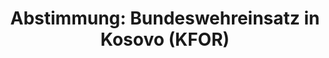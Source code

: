 ---
abstimmung:
  abstimmung: 3
  bundestagssitzung: 107
  datum: 26. Mai 2023
  legislaturperiode: 20
categories:
- Todo
data:
- title: Abstimmungsergebnis 20230526_3.pdf
  url: /res/2025-btw/abstimmungsergebnisse/20230526_3.pdf
- title: Abstimmungsergebnis 20230526_3_xls.xlsx
  url: /res/2025-btw/abstimmungsergebnisse/20230526_3_xls.xlsx
- title: Abstimmungsergebnis 20230526_3_xls.csv
  url: /res/2025-btw/abstimmungsergebnisse_csv/20230526_3_xls.csv
documents:
- local: /res/2025-btw/drucksachen/2006654.pdf
  summary: '### Antrag der Bundesregierung: Fortsetzung der Beteiligung deutscher
    Streitkräfte an der KFOR


    Der Antrag der Bundesregierung befürwortet die Fortsetzung des Einsatzes deutscher
    Streitkräfte in der internationalen Sicherheitspräsenz im Kosovo (KFOR) für weitere
    zwölf Monate.  Der Antrag basiert auf der UN-Resolution 1244 (1999) und NATO-Beschlüssen.



    **Kernpunkte und Ziele:**


    * Fortsetzung der KFOR-Beteiligung

    * Beitrag zu Sicherheit und Stabilität im Kosovo

    * Unterstützung der KSF beim Aufbau

    * Unterstützung humanitärer Hilfe und ziviler Präsenz

    * Beitrag zur Entwicklung einer stabilen, demokratischen und multiethnischen Republik
    Kosovo'
  title: Drucksache 20/6654
  url: https://dserver.bundestag.de/btd/20/066/2006654.pdf
- local: /res/2025-btw/drucksachen/2006980.pdf
  summary: '### Beschlussempfehlung und Bericht des Auswärtigen Ausschusses


    Der Auswärtige Ausschuss empfiehlt die Fortsetzung der Beteiligung deutscher Streitkräfte
    an der KFOR-Mission im Kosovo.  **Kernpunkte und Ziele:** Fortsetzung der KFOR-Beteiligung
    mit bis zu 400 Soldatinnen und Soldaten;  Aufrechterhaltung der Sicherheit und
    Stabilität im Kosovo; Unterstützung des Aufbaus der Kosovo Security Force (KSF);
    Zusammenarbeit mit EU und UN-Missionen.

    '
  title: Drucksache 20/6980
  url: https://dserver.bundestag.de/btd/20/069/2006980.pdf
ergebnis:
  AfD:
    enthaltung: 0
    gesamt: 78
    ja: 1
    nein: 60
    nichtabgegeben: 17
    ungueltig: 0
  Bündnis 90/Die Grünen:
    enthaltung: 1
    gesamt: 118
    ja: 102
    nein: 0
    nichtabgegeben: 15
    ungueltig: 0
  CDU/CSU:
    enthaltung: 0
    gesamt: 197
    ja: 145
    nein: 0
    nichtabgegeben: 52
    ungueltig: 0
  Die Linke:
    enthaltung: 0
    gesamt: 39
    ja: 0
    nein: 30
    nichtabgegeben: 9
    ungueltig: 0
  FDP:
    enthaltung: 1
    gesamt: 92
    ja: 73
    nein: 0
    nichtabgegeben: 18
    ungueltig: 0
  Fraktionslos:
    enthaltung: 0
    gesamt: 6
    ja: 3
    nein: 2
    nichtabgegeben: 1
    ungueltig: 0
  SPD:
    enthaltung: 0
    gesamt: 206
    ja: 181
    nein: 1
    nichtabgegeben: 24
    ungueltig: 0
layout: abstimmung
links:
- title: Link zu bundestag.de
  url: https://www.bundestag.de/parlament/plenum/abstimmung/abstimmung?id=854
preview: 'Deutscher Bundestag


  107. Sitzung des Deutschen Bundestages

  am Freitag, 26. Mai 2023


  Endgültiges Ergebnis der Namentlichen Abstimmung Nr. 3


  Beschlussempfehlung des Auswärtigen Ausschusses (3. Ausschuss)

  zu dem Antrag der Bundesregierung

  Fortsetzung der Beteiligung bewaffneter deutscher Streitkräfte an der internationalen

  Sicherheitspräsenz in Kosovo (KFOR)

  Drs. 20/6654 und 20/6980'
tags:
- Todo
title: 'Abstimmung: Bundeswehreinsatz in Kosovo (KFOR)'
---